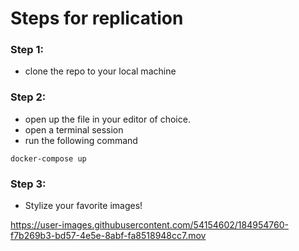 # Steps for replication


### Step 1: 
- clone the repo to your local machine

### Step 2:
- open up the file in your editor of choice.
- open a terminal session
- run the following command

```
docker-compose up
```

### Step 3:
- Stylize your favorite images!


https://user-images.githubusercontent.com/54154602/184954760-f7b269b3-bd57-4e5e-8abf-fa8518948cc7.mov


